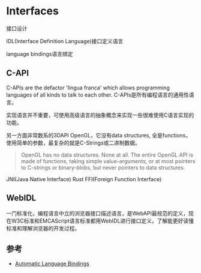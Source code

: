 # Interfaces

接口设计

IDL(Interface Definition Language)接口定义语言

language bindings语言绑定


## C-API

C-APIs are the defactor 'lingua franca' which allows programming languages of all kinds to talk to each other. C-APIs是所有编程语言的通用性语言。

实现语言并不重要，可使用高级语言的抽象概念来实现一些很难使用C语言实现的功能。

另一方面非常数系的3DAPI OpenGL，它没有data structures, 全是functions，使用简单的参数，最复杂的就是C-Strings或二进制数据。
> OpenGL has no data structures. None at all. The entire OpenGL API is made of functions, taking simple value-arguments, or at most pointers to C-strings or binary-blobs, but never pointers to data structures. 

JNI(Java Native Interface)
Rust FFI(Foreign Function Interface)


## WebIDL

一门标准化，编程语言中立的浏览器接口描述语言，是WebAPI最规范的定义，现在W3C标准和EMCAScript语言标准都用WebIDL进行接口定义，了解能更好读懂标准和理解浏览器的开发过程。


## 参考

- [Automatic Language Bindings](https://floooh.github.io/2020/08/23/sokol-bindgen.html)